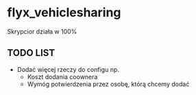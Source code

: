 # flyx_vehiclesharing
Skrypcior działa w 100%

## TODO LIST
- Dodać więcej rzeczy do configu np.
  - Koszt dodania coownera
  - Wymóg potwierdzenia przez osobę, którą chcemy dodać